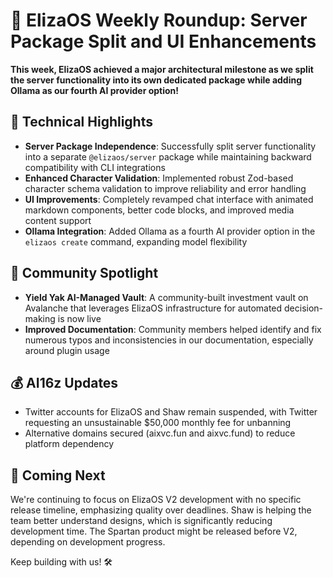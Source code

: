 # 🚀 ElizaOS Weekly Roundup: Server Package Split and UI Enhancements

**This week, ElizaOS achieved a major architectural milestone as we split the server functionality into its own dedicated package while adding Ollama as our fourth AI provider option!**

## 🔧 Technical Highlights
* **Server Package Independence**: Successfully split server functionality into a separate `@elizaos/server` package while maintaining backward compatibility with CLI integrations
* **Enhanced Character Validation**: Implemented robust Zod-based character schema validation to improve reliability and error handling
* **UI Improvements**: Completely revamped chat interface with animated markdown components, better code blocks, and improved media content support
* **Ollama Integration**: Added Ollama as a fourth AI provider option in the `elizaos create` command, expanding model flexibility

## 👥 Community Spotlight
* **Yield Yak AI-Managed Vault**: A community-built investment vault on Avalanche that leverages ElizaOS infrastructure for automated decision-making is now live
* **Improved Documentation**: Community members helped identify and fix numerous typos and inconsistencies in our documentation, especially around plugin usage

## 💰 AI16z Updates
* Twitter accounts for ElizaOS and Shaw remain suspended, with Twitter requesting an unsustainable $50,000 monthly fee for unbanning
* Alternative domains secured (aixvc.fun and aixvc.fund) to reduce platform dependency

## 🔮 Coming Next
We're continuing to focus on ElizaOS V2 development with no specific release timeline, emphasizing quality over deadlines. Shaw is helping the team better understand designs, which is significantly reducing development time. The Spartan product might be released before V2, depending on development progress.

Keep building with us! 🛠️